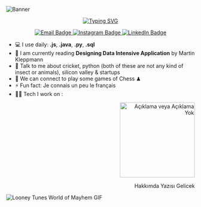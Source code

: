 ![Banner](https://media.licdn.com/dms/image/D4D16AQH_G0YzKFS6eg/profile-displaybackgroundimage-shrink_350_1400/0/1692037192822?e=1707350400&v=beta&t=WWdXo7JwQEjXLFKEnWh2N_zt96bnU4_l0mSoVS5Cgcg)
<p align="center">
    <a href="https://git.io/typing-svg">
        <img src="https://readme-typing-svg.demolab.com?font=Fira+Code&weight=500&pause=1000&color=718355&random=false&width=435&lines=Hello%2C+I+am+Erdem+Karao%C4%9Flu.;Merhaba%2C+Ben+Erdem+Karao%C4%9Flu." alt="Typing SVG" />
    </a>

<p align="center">
  <!-- E-Mail Bağlantısı -->
  <a href="mailto:erdemkaraogllu@gmail.com?subject=[GitHub]%20Contact">
    <img src="https://img.shields.io/badge/e‑mail-D14836.svg?style=for-the-badge&logo=GMail&logoColor=white" alt="Email Badge" />
  </a>
  
  <!-- Instagram Bağlantısı -->
  <a href="https://instagram.com/erdemkaraogllu">
    <img src="https://img.shields.io/badge/instagram-E4405F.svg?style=for-the-badge&logo=instagram&logoColor=white" alt="Instagram Badge" />
  </a>

  <!-- LinkedIn Bağlantısı -->
  <a href="https://www.linkedin.com/in/erdem-karao%C4%9Flu-b6843124a/">
    <img src="https://img.shields.io/badge/linkedin-0077B5.svg?style=for-the-badge&logo=linkedin&logoColor=white" alt="LinkedIn Badge" />
  </a>
</p>

<p align="center">
<p align="left">
   <ul>    
<li>💻 I use daily: <strong>.js</strong>, <strong>.java</strong>, <strong>.py</strong>,  <strong>.sql</strong></li>
<li>📖 I am currently reading <strong>Designing Data Intensive Application</strong> by Martin Kleppmann</li>
<li>💬 Talk to me about cricket, python (both of these are not any kind of insect or animals), silicon valley &amp; startups</li>
<li>👯 We can connect to play some games of Chess ♟</li>
<li>⚡ Fun fact: Je connais un peu le français</li>
<li>🧑‍💻 Tech I work on :</li>
</ul>
</p>
<p align="right">
  <a href="https://media.giphy.com/media/SWoSkN6DxTszqIKEqv/giphy.gif" target="_blank" rel="noopener noreferrer">
    <img src="https://media.giphy.com/media/SWoSkN6DxTszqIKEqv/giphy.gif" alt="Açıklama veya Açıklama Yok" style="max-width: 100%; height: 200px ">
  </a>
</p>
</p>

<p align="center">
    <p align="right">
        Hakkımda Yazısı Gelicek
    </p>
    <p align="left">
      <img src="https://media.giphy.com/media/RbDKaczqWovIugyJmW/giphy.gif" alt="Looney Tunes World of Mayhem GIF" style="max-width: 100%;">
    </p>
</p>



